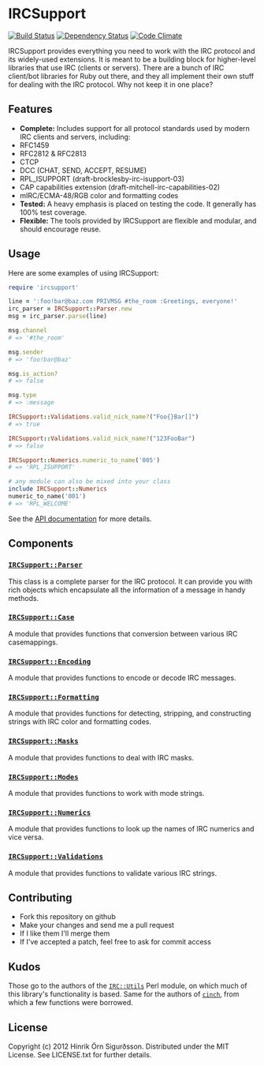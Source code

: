 IRCSupport
==========

[![Build Status](https://secure.travis-ci.org/hinrik/ircsupport.png?branch=master)](http://travis-ci.org/hinrik/ircsupport)
[![Dependency Status](https://gemnasium.com/hinrik/ircsupport.png)](https://gemnasium.com/hinrik/ircsupport)
[![Code Climate](https://codeclimate.com/github/hinrik/ircsupport.png)](https://codeclimate.com/github/hinrik/ircsupport)

IRCSupport provides everything you need to work with the IRC protocol and its
widely-used extensions. It is meant to be a building block for higher-level
libraries that use IRC (clients or servers). There are a bunch of IRC
client/bot libraries for Ruby out there, and they all implement their own
stuff for dealing with the IRC protocol. Why not keep it in one place?

Features
--------

* __Complete:__ Includes support for all protocol standards used by modern
  IRC clients and servers, including:
 * RFC1459
 * RFC2812 & RFC2813
 * CTCP
 * DCC (CHAT, SEND, ACCEPT, RESUME)
 * RPL\_ISUPPORT (draft-brocklesby-irc-isupport-03)
 * CAP capabilities extension (draft-mitchell-irc-capabilities-02)
 * mIRC/ECMA-48/RGB color and formatting codes
* __Tested:__ A heavy emphasis is placed on testing the code. It generally
  has 100% test coverage.
* __Flexible:__ The tools provided by IRCSupport are flexible and modular,
  and should encourage reuse.

Usage
-----

Here are some examples of using IRCSupport:

```ruby
require 'ircsupport'

line = ':foo!bar@baz.com PRIVMSG #the_room :Greetings, everyone!'
irc_parser = IRCSupport::Parser.new
msg = irc_parser.parse(line)

msg.channel
# => '#the_room'

msg.sender
# => 'foo!bar@baz'

msg.is_action?
# => false

msg.type
# => :message

IRCSupport::Validations.valid_nick_name?("Foo{}Bar[]")
# => true

IRCSupport::Validations.valid_nick_name?("123FooBar")
# => false

IRCSupport::Numerics.numeric_to_name('005')
# => 'RPL_ISUPPORT'

# any module can also be mixed into your class
include IRCSupport::Numerics
numeric_to_name('001')
# => 'RPL_WELCOME'
```

See the [API documentation](http://rubydoc.info/github/hinrik/ircsupport) for
more details.

Components
----------

### [`IRCSupport::Parser`](http://rubydoc.info/gems/ircsupport/IRCSupport/Parser)

This class is a complete parser for the IRC protocol. It can provide you with
rich objects which encapsulate all the information of a message in handy
methods.

### [`IRCSupport::Case`](http://rubydoc.info/gems/ircsupport/IRCSupport/Case)

A module that provides functions that conversion between various IRC
casemappings.

### [`IRCSupport::Encoding`](http://rubydoc.info/gems/ircsupport/IRCSupport/Encoding)

A module that provides functions to encode or decode IRC messages.

### [`IRCSupport::Formatting`](http://rubydoc.info/gems/ircsupport/IRCSupport/Formatting)

A module that provides functions for detecting, stripping, and constructing
strings with IRC color and formatting codes.

### [`IRCSupport::Masks`](http://rubydoc.info/gems/ircsupport/IRCSupport/Masks)

A module that provides functions to deal with IRC masks.

### [`IRCSupport::Modes`](http://rubydoc.info/gems/ircsupport/IRCSupport/Modes)

A module that provides functions to work with mode strings.

### [`IRCSupport::Numerics`](http://rubydoc.info/gems/ircsupport/IRCSupport/Numerics)

A module that provides functions to look up the names of IRC numerics and
vice versa.

### [`IRCSupport::Validations`](http://rubydoc.info/gems/ircsupport/IRCSupport/Validations)

A module that provides functions to validate various IRC strings.

Contributing
------------

* Fork this repository on github
* Make your changes and send me a pull request
* If I like them I'll merge them
* If I've accepted a patch, feel free to ask for commit access

Kudos
-----
Those go to the authors of the [`IRC::Utils`](https://metacpan.org/module/IRC::Utils)
Perl module, on which much of this library's functionality is based. Same for
the authors of [`cinch`](https://github.com/cinchrb/cinch), from which a few
functions were borrowed.

License
-------

Copyright (c) 2012 Hinrik Örn Sigurðsson. Distributed under the MIT License.
See LICENSE.txt for further details.
